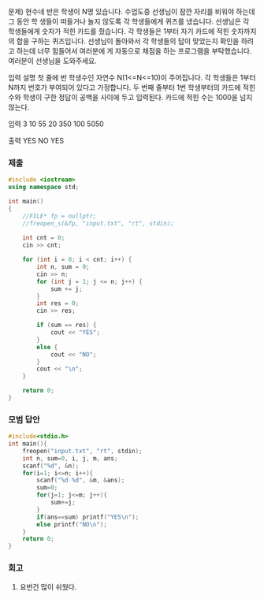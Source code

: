 문제)
현수네 반은 학생이 N명 있습니다. 수업도중 선생님이 잠깐 자리를 비워야 하는데 그 동안 학
생들이 떠들거나 놀지 않도록 각 학생들에게 퀴즈를 냈습니다.
선생님은 각 학생들에게 숫자가 적힌 카드를 줬습니다. 각 학생들은 1부터 자기 카드에 적힌
숫자까지의 합을 구하는 퀴즈입니다.
선생님이 돌아와서 각 학생들의 답이 맞았는지 확인을 하려고 하는데 너무 힘들어서 여러분에
게 자동으로 채점을 하는 프로그램을 부탁했습니다. 여러분이 선생님을 도와주세요.

입력 설명
첫 줄에 반 학생수인 자연수 N(1<=N<=10)이 주어집니다.
각 학생들은 1부터 N까지 번호가 부여되어 있다고 가정합니다.
두 번째 줄부터 1번 학생부터의 카드에 적힌 수와 학생이 구한 정답이 공백을 사이에 두고
입력된다. 카드에 적힌 수는 1000을 넘지 않는다.

입력
3
10 55
20 350
100 5050

출력
YES
NO
YES

### 제출

``` Cpp
#include <iostream>
using namespace std;

int main()
{
	//FILE* fp = nullptr;
	//freopen_s(&fp, "input.txt", "rt", stdin);
	
	int cnt = 0;
	cin >> cnt;

	for (int i = 0; i < cnt; i++) {
		int n, sum = 0;
		cin >> n;
		for (int j = 1; j <= n; j++) {
			sum += j;
		}
		int res = 0;
		cin >> res;

		if (sum == res) {
			cout << "YES";
		}
		else {
			cout << "NO";
		}
		cout << "\n";
	}

	return 0;
}
```

### 모범 답안

``` Cpp
#include<stdio.h>
int main(){
	freopen("input.txt", "rt", stdin);
	int n, sum=0, i, j, m, ans;
	scanf("%d", &n);
	for(i=1; i<=n; i++){
		scanf("%d %d", &m, &ans);
		sum=0;
		for(j=1; j<=m; j++){
			sum+=j;
		}
		if(ans==sum) printf("YES\n");
		else printf("NO\n");
	}	
	return 0;
}
```

### 회고

1. 요번건 많이 쉬웠다.